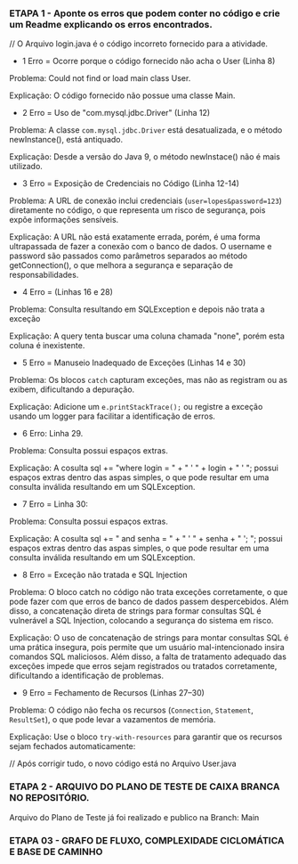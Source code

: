 ### ETAPA 1 - Aponte os erros que podem conter no código e crie um Readme explicando os erros encontrados.
// O Arquivo login.java é o código incorreto fornecido para a atividade.
- 1 Erro = Ocorre porque o código fornecido não acha o User (Linha 8)
  
Problema: Could not find or load main class User.

Explicação: O código fornecido não possue uma classe Main.


- 2 Erro = Uso de "com.mysql.jdbc.Driver" (Linha 12)
  
Problema: A classe `com.mysql.jdbc.Driver` está desatualizada, e o método newInstance(), está antiquado.

Explicação: Desde a versão do Java 9, o método newInstace() não é mais utilizado.


- 3 Erro = Exposição de Credenciais no Código (Linha 12-14)
  
Problema: A URL de conexão inclui credenciais (`user=lopes&password=123`) diretamente no código, o que representa um risco de segurança, pois expõe informações sensíveis.

Explicação: A URL não está exatamente errada, porém, é uma forma ultrapassada de fazer a conexão com o banco de dados. O username e password são passados como parâmetros separados ao método getConnection(), o que melhora a segurança e separação de responsabilidades.



- 4 Erro = (Linhas 16 e 28)
  
Problema: Consulta resultando em SQLException e depois não trata a exceção

Explicação: A query tenta buscar uma coluna chamada "none", porém esta coluna é inexistente.

  
- 5 Erro = Manuseio Inadequado de Exceções (Linhas 14 e 30)
  
Problema: Os blocos `catch` capturam exceções, mas não as registram ou as exibem, dificultando a depuração.

Explicação: Adicione um `e.printStackTrace();` ou registre a exceção usando um logger para facilitar a identificação de erros.


- 6 Erro: Linha 29.
  
Problema: Consulta possui espaços extras.

Explicação: A cosulta sql += "where login = " + " ' " + login + " ' "; possui espaços extras dentro das aspas simples, o que pode resultar em uma consulta inválida resultando em um SQLException.


- 7 Erro = Linha 30:

Problema: Consulta possui espaços extras.

Explicação: A cosulta sql += " and senha = " + " ' " + senha + " '; "; possui espaços extras dentro das aspas simples, o que pode resultar em uma consulta inválida resultando em um SQLException.



- 8 Erro = Exceção não tratada e SQL Injection
  
Problema: O bloco catch no código não trata exceções corretamente, o que pode fazer com que erros de banco de dados passem despercebidos. Além disso, a concatenação direta de strings para formar consultas SQL é vulnerável a SQL Injection, colocando a segurança do sistema em risco.

Explicação: O uso de concatenação de strings para montar consultas SQL é uma prática insegura, pois permite que um usuário mal-intencionado insira comandos SQL maliciosos. Além disso, a falta de tratamento adequado das exceções impede que erros sejam registrados ou tratados corretamente, dificultando a identificação de problemas.

- 9 Erro = Fechamento de Recursos (Linhas 27–30)
  
Problema: O código não fecha os recursos (`Connection`, `Statement`, `ResultSet`), o que pode levar a vazamentos de memória.

Explicação: Use o bloco `try-with-resources` para garantir que os recursos sejam fechados automaticamente:

// Após corrigir tudo, o novo código está no Arquivo User.java

### ETAPA 2 - ARQUIVO DO PLANO DE TESTE DE CAIXA BRANCA NO REPOSITÓRIO.
Arquivo do Plano de Teste já foi realizado e publico na Branch: Main

### ETAPA 03 - GRAFO DE FLUXO, COMPLEXIDADE CICLOMÁTICA E BASE DE CAMINHO


